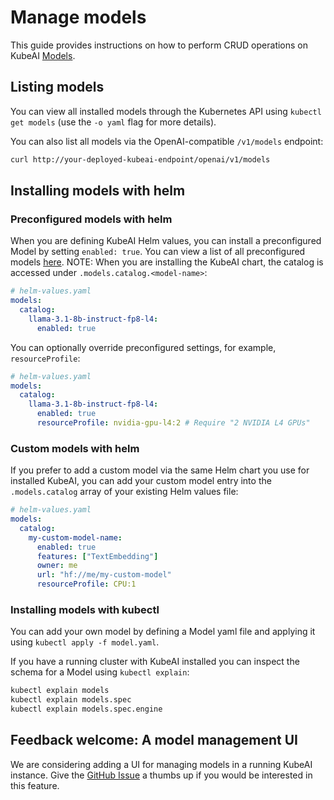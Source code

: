 # Manage models

This guide provides instructions on how to perform CRUD operations on KubeAI [Models](../concepts/models.md).

## Listing models

You can view all installed models through the Kubernetes API using `kubectl get models` (use the `-o yaml` flag for more details).

You can also list all models via the OpenAI-compatible `/v1/models` endpoint:

```bash
curl http://your-deployed-kubeai-endpoint/openai/v1/models
```

## Installing models with helm

### Preconfigured models with helm

When you are defining KubeAI Helm values, you can install a preconfigured Model by setting `enabled: true`. You can view a list of all preconfigured models [here](https://github.com/substratusai/kubeai/blob/main/charts/kubeai/charts/models/values.yaml). NOTE: When you are installing the KubeAI chart, the catalog is accessed under `.models.catalog.<model-name>`:

```yaml
# helm-values.yaml
models:
  catalog:
    llama-3.1-8b-instruct-fp8-l4:
      enabled: true
```

You can optionally override preconfigured settings, for example, `resourceProfile`:

```yaml
# helm-values.yaml
models:
  catalog:
    llama-3.1-8b-instruct-fp8-l4:
      enabled: true
      resourceProfile: nvidia-gpu-l4:2 # Require "2 NVIDIA L4 GPUs"
```

### Custom models with helm

If you prefer to add a custom model via the same Helm chart you use for installed KubeAI, you can add your custom model entry into the `.models.catalog` array of your existing Helm values file:

```yaml
# helm-values.yaml
models:
  catalog:
    my-custom-model-name:
      enabled: true
      features: ["TextEmbedding"]
      owner: me
      url: "hf://me/my-custom-model"
      resourceProfile: CPU:1
```

### Installing models with kubectl

You can add your own model by defining a Model yaml file and applying it using `kubectl apply -f model.yaml`.

If you have a running cluster with KubeAI installed you can inspect the schema for a Model using `kubectl explain`:

```bash
kubectl explain models
kubectl explain models.spec
kubectl explain models.spec.engine
```

## Feedback welcome: A model management UI

We are considering adding a UI for managing models in a running KubeAI instance. Give the [GitHub Issue](https://github.com/substratusai/kubeai/issues/148) a thumbs up if you would be interested in this feature.
